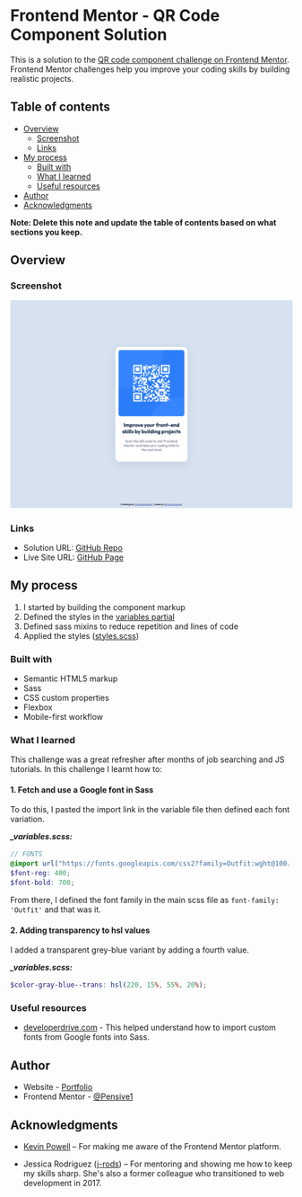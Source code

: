 # Frontend Mentor - QR Code Component Solution

This is a solution to the [QR code component challenge on Frontend Mentor](https://www.frontendmentor.io/challenges/qr-code-component-iux_sIO_H). Frontend Mentor challenges help you improve your coding skills by building realistic projects.

## Table of contents

- [Overview](#overview)
  - [Screenshot](#screenshot)
  - [Links](#links)
- [My process](#my-process)
  - [Built with](#built-with)
  - [What I learned](#what-i-learned)
  - [Useful resources](#useful-resources)
- [Author](#author)
- [Acknowledgments](#acknowledgments)

**Note: Delete this note and update the table of contents based on what sections you keep.**

## Overview

### Screenshot

![QR code solution screenshot](./images/RA-solution-screenshot.png)

### Links

- Solution URL: [GitHub Repo](https://github.com/Pensive1/front-end-montor-challenges/tree/91edb7d3031cefeca337cb58c76035c2534d5223/0_qr-code-component-main)
- Live Site URL: [GitHub Page](https://pensive1.github.io/front-end-montor-challenges/0_qr-code-component-main/)

## My process

1. I started by building the component markup
1. Defined the styles in the [variables partial](https://github.com/Pensive1/front-end-montor-challenges/blob/46369d649ac65a16f1ab569aa2a40a233ee5474d/0_qr-code-component-main/styles/partials/_variables.scss)
1. Defined sass mixins to reduce repetition and lines of code
1. Applied the styles ([styles.scss](https://github.com/Pensive1/front-end-montor-challenges/blob/46369d649ac65a16f1ab569aa2a40a233ee5474d/0_qr-code-component-main/styles/styles.scss))

### Built with

- Semantic HTML5 markup
- Sass
- CSS custom properties
- Flexbox
- Mobile-first workflow

### What I learned

This challenge was a great refresher after months of job searching and JS tutorials. In this challenge I learnt how to:

#### 1. Fetch and use a Google font in Sass

To do this, I pasted the import link in the variable file then defined each font variation.

**_\_variables.scss:_**

```scss
// FONTS
@import url("https://fonts.googleapis.com/css2?family=Outfit:wght@100..900&display=swap");
$font-reg: 400;
$font-bold: 700;
```

From there, I defined the font family in the main scss file as `font-family: 'Outfit'` and that was it.

#### 2. Adding transparency to hsl values

I added a transparent grey-blue variant by adding a fourth value.

**_\_variables.scss:_**

```scss
$color-gray-blue--trans: hsl(220, 15%, 55%, 20%);
```

### Useful resources

- [developerdrive.com](https://www.developerdrive.com/how-to-easily-use-google-fonts-with-sass/) - This helped understand how to import custom fonts from Google fonts into Sass.

## Author

- Website - [Portfolio](https://www.richardacquaye.com)
- Frontend Mentor - [@Pensive1](https://www.frontendmentor.io/profile/Pensive1)

## Acknowledgments

- [Kevin Powell](https://www.youtube.com/channel/UCJZv4d5rbIKd4QHMPkcABCw) – For making me aware of the Frontend Mentor platform.

- Jessica Rodriguez ([j-rods](https://github.com/j-rods)) – For mentoring and showing me how to keep my skills sharp. She's also a former colleague who transitioned to web development in 2017.
